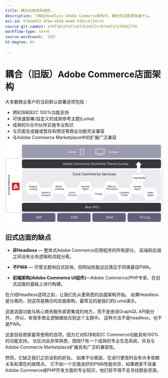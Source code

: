 ```yaml
---
title: 耦合店面体系结构
description: 了解在Headless Adobe Commerce架构中，耦合的店面意味着什么。
exl-id: 978e6853-4fbe-45b8-8e46-f491c6724fc6
source-git-commit: e76f101df47116f7b246f21f0fe0fa72769d2776
workflow-type: tm+mt
source-wordcount: '315'
ht-degree: 0%

---
```


# 耦合（旧版）Adobe Commerce店面架构

大多数商业客户的当前默认部署选项包括：

- 跨B2B和B2C 100%功能支持
- 可快速部署/自定义的成熟参考主题(Luma)
- 成熟的SI合作伙伴实施专业知识
- 与页面生成器或暂存和预览等商业功能完全兼容
- 与Adobe Commerce Marketplace中的扩展广泛兼容

![显示耦合的Adobe Commerce店面架构的示意图](../../../assets/playbooks/coupled-storefront-architecture.svg)

## 旧式店面的缺点

- **非Headless** — 整体式Adobe Commerce应用程序的所有部分。 前端和后端之间没有业务逻辑和流程分离。

- **不PWA** — 尽管主题响应式较快，但网站性能远远落后于同类最佳PWA。

- **前端架构(Adobe Commerce UI组件)**—Adobe Commerce/PHP专家，在旧式店面的基础上进行构建。

在介绍Headless选项之前，让我们先从更熟悉的店面架构开始。 如果Headless是分离的，则这将是耦合的店面架构，最常见的是我们的Luma演示。

这是店面功能与核心商务服务紧密集成的地方，而不是由该GraphQL API层分开。 所以，有很多商业逻辑被结合到这个主题中。 这种方法不是headless，也不是PWA。

这是目前商家最常使用的选项，因为它对B2B和B2C Commerce功能具有100%的功能支持。 社区对此非常熟悉，围绕IT有一个成熟的专业生态系统，并且与Adobe Commerce Marketplace扩展具有广泛的兼容性。

然而，它缺乏我们之前谈到的好处。 如果不分离层，在进行更改时会有许多依赖关系和潜在的故障点。 它不如一个实施良好的PWA性能优异，如果商家不具备Adobe Commerce或PHP开发方面的专业知识，他们将不得不去寻找那些资源。
